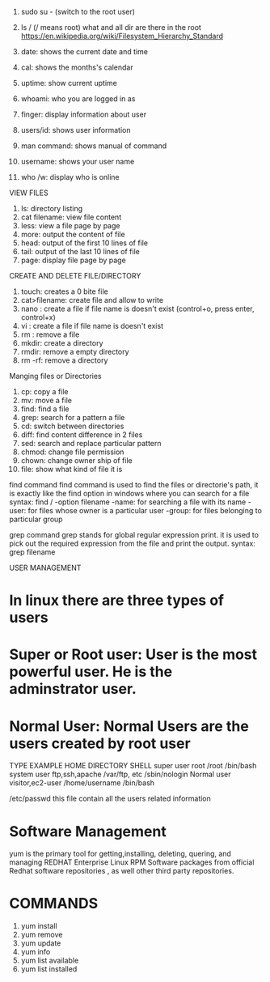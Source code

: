 1) sudo su - (switch to the root user)
2) ls / (/ means root) what and all dir are there in the root
https://en.wikipedia.org/wiki/Filesystem_Hierarchy_Standard

3) date: shows the current date and time
4) cal: shows the months's calendar
5)  uptime: show current uptime
6) whoami: who you are logged in as
7) finger: display information about user
8) users/id: shows user information
9) man command: shows manual of command
10)  username: shows your user name
11) who /w: display who is online

 VIEW FILES
 1) ls: directory listing
 2) cat filename: view file content
 3) less: view a file page by page
 4) more: output the content of file
 5) head: output of the first 10 lines of file
 6) tail: output of the last 10 lines of file
 7) page: display file page by page

 CREATE AND DELETE FILE/DIRECTORY
 1) touch: creates a 0 bite file
 2) cat>filename: create file and allow to write
 3) nano : create a file if file name is doesn't exist (control+o, press enter, 
   control+x)
 4) vi : create a file if file name is doesn't exist
 5) rm : remove a file
 6) mkdir: create a directory
 7) rmdir: remove a empty directory
 8) rm -rf: remove a directory

Manging files or Directories
1) cp: copy a file
2) mv: move a file
3) find: find a file
4) grep: search for a pattern a file
5) cd: switch between directories
6) diff: find content difference in 2 files
7) sed: search and replace particular pattern
8) chmod: change file permission
9) chown: change owner ship of file
10) file: show what kind of file it is

find command
  find command is used to find the files or directorie's path, it is exactly like the find option in windows where you can search for a file
     syntax: find / -option filename
        -name: for searching a file with its name
        -user: for files whose owner is a particular user
        -group:  for files belonging to particular group
        
grep command
  grep stands for global regular expression print.
  it is used to pick out the required expression from the file and print the 
   output.
     syntax: grep <patron> filename

USER MANAGEMENT
# In linux there are three types of users
# Super or Root user: User is the most powerful user. He is the adminstrator user.
# Normal User: Normal Users are the users created by root user
   TYPE              EXAMPLE     HOME DIRECTORY     SHELL
   super user        root         /root              /bin/bash
   system user       ftp,ssh,apache  /var/ftp, etc    /sbin/nologin
   Normal user       visitor,ec2-user /home/username   /bin/bash

/etc/passwd this file contain all the users related information

# Software Management
  yum is the primary tool for getting,installing, deleting, quering, and managing REDHAT Enterprise Linux RPM Software packages from official Redhat software repositories , as well other third party repositories.
 #  COMMANDS
  1) yum install <package name>
  2) yum remove <package name>
  3) yum update <package name>
  4) yum info <package name>
  5)  yum list available
  6)  yum list installed
